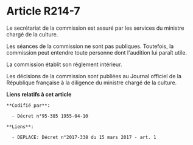 # Article R214-7

Le secrétariat de la commission est assuré par les services du ministre chargé de la culture.

Les séances de la commission ne sont pas publiques. Toutefois, la commission peut entendre toute personne dont l'audition lui
paraît utile.

La commission établit son règlement intérieur.

Les décisions de la commission sont publiées au Journal officiel de la République française à la diligence du ministre chargé
de la culture.

**Liens relatifs à cet article**

	**Codifié par**:

	  - Décret n°95-385 1955-04-10

	**Liens**:

	  - DEPLACE: Décret n°2017-338 du 15 mars 2017 - art. 1
